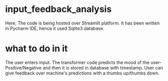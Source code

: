 # input_feedback_analysis
Here, The code is being hosted over Streamlit platform.
It has been written in Pycharm IDE, hence it used Sqlite3 database.

# what to do in it
The user enters input.
The transformer code predicts the mood of the user- Positive/Negative and then it is stored in database with timestamp.
User can give feedback over machine's predictions with a thumbs up/thumbs down.
